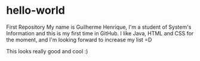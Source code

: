 # hello-world
First Repository
My name is Guilherme Henrique, I'm a student of System's Information and this is my first time in GitHub.
I like Java, HTML and CSS for the moment, and I'm looking forward to increase my list =D

This looks really good and cool :)

